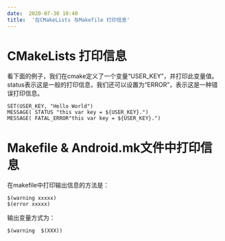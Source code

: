 ```yaml
---
date:  2020-07-30 10:40
title:  '在CMakeLists 与Makefile 打印信息'
---
```



# CMakeLists 打印信息

看下面的例子，我们在cmake定义了一个变量“USER_KEY”，并打印此变量值。status表示这是一般的打印信息，我们还可以设置为“ERROR”，表示这是一种错误打印信息。

```
SET(USER_KEY, "Hello World")
MESSAGE( STATUS "this var key = ${USER_KEY}.")
MESSAGE( FATAL_ERROR"this var key = ${USER_KEY}.")
```

# Makefile & Android.mk文件中打印信息

在makefile中打印输出信息的方法是：
```
$(warning xxxxx)
$(error xxxxx)
```
输出变量方式为：
```
$(warning  $(XXX))
```

